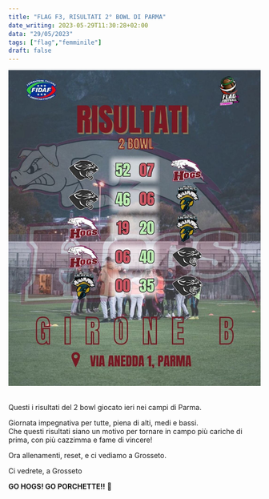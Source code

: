 ```yaml
---
title: "FLAG F3, RISULTATI 2° BOWL DI PARMA"
date_writing: 2023-05-29T11:30:28+02:00
data: "29/05/2023"
tags: ["flag","femminile"]
draft: false
---
```


<center>
<img class="articolo" src="../img/2023/flag_f3_bowl_parma_risultati.jpg">
</center>
<br />
  
Questi i risultati del 2 bowl giocato ieri nei campi di Parma.  
  
Giornata impegnativa per tutte, piena di alti, medi e bassi.   
Che questi risultati siano un motivo per tornare in campo più cariche di prima, con più cazzimma e fame di vincere!  
  
Ora allenamenti, reset, e ci vediamo a Grosseto.  
  
Ci vedrete, a Grosseto   

**GO HOGS! GO PORCHETTE!!** 🐷  
